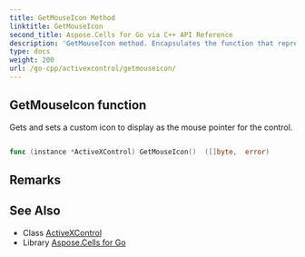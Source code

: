 ```yaml
---
title: GetMouseIcon Method 
linktitle: GetMouseIcon
second_title: Aspose.Cells for Go via C++ API Reference
description: 'GetMouseIcon method. Encapsulates the function that represents getmouseicon in Go.'
type: docs
weight: 200
url: /go-cpp/activexcontrol/getmouseicon/
---
```


## GetMouseIcon function

Gets and sets a custom icon to display as the mouse pointer for the control.

```go

func (instance *ActiveXControl) GetMouseIcon()  ([]byte,  error) 

```

## Remarks


## See Also

* Class [ActiveXControl](../)
* Library [Aspose.Cells for Go](../../)
